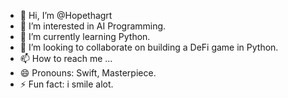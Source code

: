 - 👋 Hi, I’m @Hopethagrt
- 👀 I’m interested in AI Programming.
- 🌱 I’m currently learning Python.
- 💞️ I’m looking to collaborate on building a DeFi game in Python.
- 📫 How to reach me ...
- 😄 Pronouns: Swift, Masterpiece.
- ⚡ Fun fact: i smile alot.

<!---
Hopethagrt/Hopethagrt is a ✨ special ✨ repository because its `README.md` (this file) appears on your GitHub profile.
You can click the Preview link to take a look at your changes.
--->
